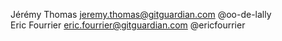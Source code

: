 Jérémy Thomas jeremy.thomas@gitguardian.com @oo-de-lally  
Eric Fourrier eric.fourrier@gitguardian.com @ericfourrier
